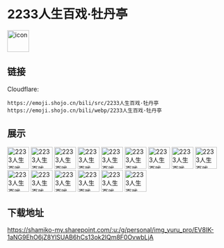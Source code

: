 # 2233人生百戏·牡丹亭
<img src="https://emoji.shojo.cn/bili/src/2233人生百戏·牡丹亭/icon.png" width="50" height="50" alt="icon">

## 链接
Cloudflare:
```
https://emoji.shojo.cn/bili/src/2233人生百戏·牡丹亭
https://emoji.shojo.cn/bili/webp/2233人生百戏·牡丹亭
```
## 展示
<img src="https://emoji.shojo.cn/bili/src/2233人生百戏·牡丹亭/2233人生百戏·牡丹亭-放风.png" width="50" height="50" alt="2233人生百戏·牡丹亭-放风">
<img src="https://emoji.shojo.cn/bili/src/2233人生百戏·牡丹亭/2233人生百戏·牡丹亭-害羞.png" width="50" height="50" alt="2233人生百戏·牡丹亭-害羞">
<img src="https://emoji.shojo.cn/bili/src/2233人生百戏·牡丹亭/2233人生百戏·牡丹亭-好想你.png" width="50" height="50" alt="2233人生百戏·牡丹亭-好想你">
<img src="https://emoji.shojo.cn/bili/src/2233人生百戏·牡丹亭/2233人生百戏·牡丹亭-好耶.png" width="50" height="50" alt="2233人生百戏·牡丹亭-好耶">
<img src="https://emoji.shojo.cn/bili/src/2233人生百戏·牡丹亭/2233人生百戏·牡丹亭-嘿嘿.png" width="50" height="50" alt="2233人生百戏·牡丹亭-嘿嘿">
<img src="https://emoji.shojo.cn/bili/src/2233人生百戏·牡丹亭/2233人生百戏·牡丹亭-摸鱼.png" width="50" height="50" alt="2233人生百戏·牡丹亭-摸鱼">
<img src="https://emoji.shojo.cn/bili/src/2233人生百戏·牡丹亭/2233人生百戏·牡丹亭-你真好看.png" width="50" height="50" alt="2233人生百戏·牡丹亭-你真好看">
<img src="https://emoji.shojo.cn/bili/src/2233人生百戏·牡丹亭/2233人生百戏·牡丹亭-牛牛牛.png" width="50" height="50" alt="2233人生百戏·牡丹亭-牛牛牛">
<img src="https://emoji.shojo.cn/bili/src/2233人生百戏·牡丹亭/2233人生百戏·牡丹亭-瞧.png" width="50" height="50" alt="2233人生百戏·牡丹亭-瞧">
<img src="https://emoji.shojo.cn/bili/src/2233人生百戏·牡丹亭/2233人生百戏·牡丹亭-探头.png" width="50" height="50" alt="2233人生百戏·牡丹亭-探头">
<img src="https://emoji.shojo.cn/bili/src/2233人生百戏·牡丹亭/2233人生百戏·牡丹亭-委屈.png" width="50" height="50" alt="2233人生百戏·牡丹亭-委屈">
<img src="https://emoji.shojo.cn/bili/src/2233人生百戏·牡丹亭/2233人生百戏·牡丹亭-疑问.png" width="50" height="50" alt="2233人生百戏·牡丹亭-疑问">
<img src="https://emoji.shojo.cn/bili/src/2233人生百戏·牡丹亭/2233人生百戏·牡丹亭-与子偕老.png" width="50" height="50" alt="2233人生百戏·牡丹亭-与子偕老">
<img src="https://emoji.shojo.cn/bili/src/2233人生百戏·牡丹亭/2233人生百戏·牡丹亭-执子之手.png" width="50" height="50" alt="2233人生百戏·牡丹亭-执子之手">
<img src="https://emoji.shojo.cn/bili/src/2233人生百戏·牡丹亭/2233人生百戏·牡丹亭-做梦.png" width="50" height="50" alt="2233人生百戏·牡丹亭-做梦">

## 下载地址

https://shamiko-my.sharepoint.com/:u:/g/personal/img_yuru_pro/EV8IK-1aNG9EhO6jZ8YlSUAB6hCs13ok2lQm8F0OvwbLjA